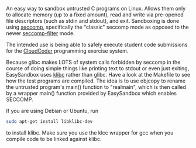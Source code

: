 An easy way to sandbox untrusted C programs on Linux.
Allows them only to allocate memory (up to a fixed amount),
read and write via pre-opened file descriptors (such as stdin
and stdout), and exit.  Sandboxing is done using
[seccomp](http://lwn.net/Articles/332974/), specifically
the "classic" seccomp mode as opposed to the newer
[seccomp-filter](http://lwn.net/Articles/494252/) mode.

The intended use is being able to safely execute student
code submissions for the [CloudCoder](http://cloudcoder.org)
programming exercise system.

Because glibc makes LOTS of system calls forbidden by
seccomp in the course of doing simple things like printing
text to stdout or even just exiting,
EasySandbox uses [klibc](http://git.kernel.org/?p=libs/klibc/klibc.git;a=summary)
rather than glibc.  Have a look at
the Makefile to see how the test programs are compiled.
The idea is to use objcopy to rename the untrusted
program's main() function to "realmain", which is then
called by a wrapper main() function provided by EasySandbox
which enables SECCOMP.

If you are using Debian or Ubuntu, run

```bash
sudo apt-get install libklibc-dev
```

to install klibc.  Make sure you use the klcc wrapper for
gcc when you compile code to be linked against klibc.
